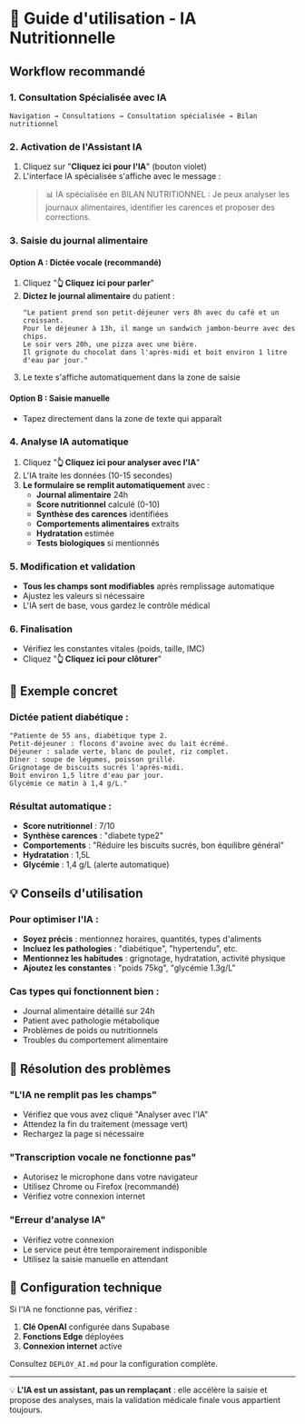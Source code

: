 # 🤖 Guide d'utilisation - IA Nutritionnelle

## Workflow recommandé

### 1. **Consultation Spécialisée avec IA**
```
Navigation → Consultations → Consultation spécialisée → Bilan nutritionnel
```

### 2. **Activation de l'Assistant IA**
1. Cliquez sur "**Cliquez ici pour l'IA**" (bouton violet)
2. L'interface IA spécialisée s'affiche avec le message :
   > 📊 IA spécialisée en BILAN NUTRITIONNEL : Je peux analyser les journaux alimentaires, identifier les carences et proposer des corrections.

### 3. **Saisie du journal alimentaire**

#### Option A : Dictée vocale (recommandé)
1. Cliquez "**👆 Cliquez ici pour parler**"
2. **Dictez le journal alimentaire** du patient :
   ```
   "Le patient prend son petit-déjeuner vers 8h avec du café et un croissant.
   Pour le déjeuner à 13h, il mange un sandwich jambon-beurre avec des chips.
   Le soir vers 20h, une pizza avec une bière.
   Il grignote du chocolat dans l'après-midi et boit environ 1 litre d'eau par jour."
   ```
3. Le texte s'affiche automatiquement dans la zone de saisie

#### Option B : Saisie manuelle
- Tapez directement dans la zone de texte qui apparaît

### 4. **Analyse IA automatique**
1. Cliquez "**👆 Cliquez ici pour analyser avec l'IA**"
2. L'IA traite les données (10-15 secondes)
3. **Le formulaire se remplit automatiquement** avec :
   - **Journal alimentaire** 24h
   - **Score nutritionnel** calculé (0-10)
   - **Synthèse des carences** identifiées
   - **Comportements alimentaires** extraits
   - **Hydratation** estimée
   - **Tests biologiques** si mentionnés

### 5. **Modification et validation**
- **Tous les champs sont modifiables** après remplissage automatique
- Ajustez les valeurs si nécessaire
- L'IA sert de base, vous gardez le contrôle médical

### 6. **Finalisation**
- Vérifiez les constantes vitales (poids, taille, IMC)
- Cliquez "**👆 Cliquez ici pour clôturer**"

## 🎯 Exemple concret

### Dictée patient diabétique :
```
"Patiente de 55 ans, diabétique type 2. 
Petit-déjeuner : flocons d'avoine avec du lait écrémé.
Déjeuner : salade verte, blanc de poulet, riz complet.
Dîner : soupe de légumes, poisson grillé.
Grignotage de biscuits sucrés l'après-midi.
Boit environ 1,5 litre d'eau par jour.
Glycémie ce matin à 1,4 g/L."
```

### Résultat automatique :
- **Score nutritionnel** : 7/10
- **Synthèse carences** : "diabete type2"
- **Comportements** : "Réduire les biscuits sucrés, bon équilibre général"
- **Hydratation** : 1,5L
- **Glycémie** : 1,4 g/L (alerte automatique)

## 💡 Conseils d'utilisation

### Pour optimiser l'IA :
- **Soyez précis** : mentionnez horaires, quantités, types d'aliments
- **Incluez les pathologies** : "diabétique", "hypertendu", etc.
- **Mentionnez les habitudes** : grignotage, hydratation, activité physique
- **Ajoutez les constantes** : "poids 75kg", "glycémie 1.3g/L"

### Cas types qui fonctionnent bien :
- Journal alimentaire détaillé sur 24h
- Patient avec pathologie métabolique
- Problèmes de poids ou nutritionnels
- Troubles du comportement alimentaire

## 🚨 Résolution des problèmes

### "L'IA ne remplit pas les champs"
- Vérifiez que vous avez cliqué "Analyser avec l'IA"
- Attendez la fin du traitement (message vert)
- Rechargez la page si nécessaire

### "Transcription vocale ne fonctionne pas"
- Autorisez le microphone dans votre navigateur
- Utilisez Chrome ou Firefox (recommandé)
- Vérifiez votre connexion internet

### "Erreur d'analyse IA"
- Vérifiez votre connexion
- Le service peut être temporairement indisponible
- Utilisez la saisie manuelle en attendant

## 🔧 Configuration technique

Si l'IA ne fonctionne pas, vérifiez :
1. **Clé OpenAI** configurée dans Supabase
2. **Fonctions Edge** déployées
3. **Connexion internet** active

Consultez `DEPLOY_AI.md` pour la configuration complète.

---

💡 **L'IA est un assistant, pas un remplaçant** : elle accélère la saisie et propose des analyses, mais la validation médicale finale vous appartient toujours.
